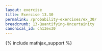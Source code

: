 ```yaml
---
layout: exercise
title: Exercise 13.30
permalink: /probability-exercises/ex_30/
breadcrumb: 13-Quantifying-Uncertainity
canonical_id: ch13ex30
---
```


{% include mathjax_support %}
